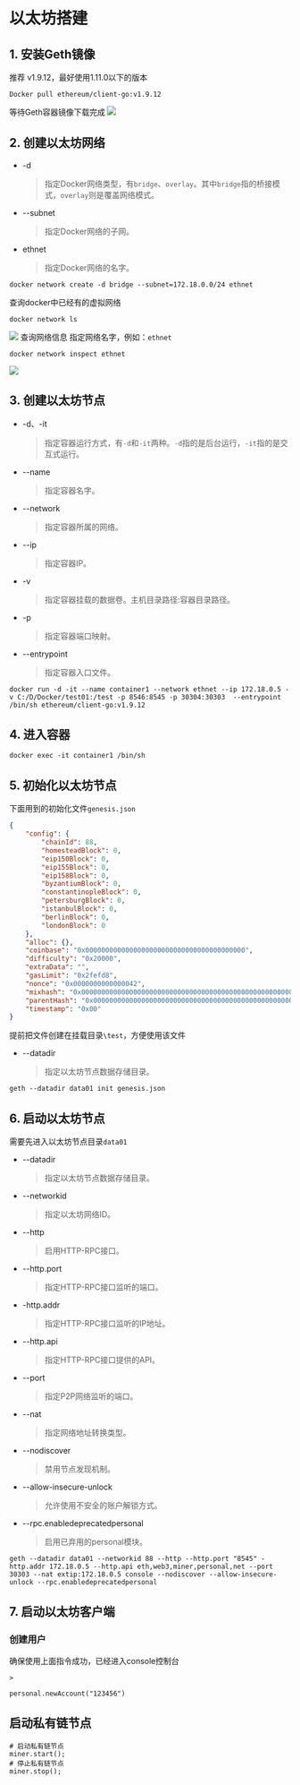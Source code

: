 # 以太坊搭建
## 1. 安装Geth镜像
推荐 v1.9.12，最好使用1.11.0以下的版本
```shell
Docker pull ethereum/client-go:v1.9.12
```
等待Geth容器镜像下载完成
![](/assets/3.png)

## 2. 创建以太坊网络
* -d
  > 指定Docker网络类型，有`bridge`、`overlay`。其中`bridge`指的桥接模式，`overlay`则是覆盖网络模式。
* --subnet
  > 指定Docker网络的子网。
* ethnet
  > 指定Docker网络的名字。
```shell
docker network create -d bridge --subnet=172.18.0.0/24 ethnet
```
查询docker中已经有的虚拟网络
```shell
docker network ls
```
![](/assets/4.png)
查询网络信息
指定网络名字，例如：`ethnet`
```shell
docker network inspect ethnet
```
![](/assets/5.png)

## 3. 创建以太坊节点
* -d、-it
  > 指定容器运行方式，有`-d`和`-it`两种。`-d`指的是后台运行，`-it`指的是交互式运行。
* --name
  > 指定容器名字。
* --network
  > 指定容器所属的网络。
* --ip
  > 指定容器IP。
* -v
  > 指定容器挂载的数据卷。主机目录路径:容器目录路径。
* -p
  > 指定容器端口映射。
* --entrypoint
  > 指定容器入口文件。
```shell
docker run -d -it --name container1 --network ethnet --ip 172.18.0.5 -v C:/D/Docker/test01:/test -p 8546:8545 -p 30304:30303  --entrypoint /bin/sh ethereum/client-go:v1.9.12
```

## 4. 进入容器
```shell
docker exec -it container1 /bin/sh
```

## 5. 初始化以太坊节点
下面用到的初始化文件`genesis.json`
```json
{
    "config": {
        "chainId": 88,
        "homesteadBlock": 0,
        "eip150Block": 0,
        "eip155Block": 0,
        "eip158Block": 0,
        "byzantiumBlock": 0,
        "constantinopleBlock": 0,
        "petersburgBlock": 0,
        "istanbulBlock": 0,
        "berlinBlock": 0,
        "londonBlock": 0
    },
    "alloc": {},
    "coinbase": "0x0000000000000000000000000000000000000000",
    "difficulty": "0x20000",
    "extraData": "",
    "gasLimit": "0x2fefd8",
    "nonce": "0x0000000000000042",
    "mixhash": "0x0000000000000000000000000000000000000000000000000000000000000000",
    "parentHash": "0x0000000000000000000000000000000000000000000000000000000000000000",
    "timestamp": "0x00"
}
```
提前把文件创建在挂载目录`\test`，方便使用该文件
* --datadir
  > 指定以太坊节点数据存储目录。
```shell
geth --datadir data01 init genesis.json
```

## 6. 启动以太坊节点
需要先进入以太坊节点目录`data01`
* --datadir
  > 指定以太坊节点数据存储目录。
* --networkid
  > 指定以太坊网络ID。
* --http
  > 启用HTTP-RPC接口。
* --http.port
  > 指定HTTP-RPC接口监听的端口。
* -http.addr
  > 指定HTTP-RPC接口监听的IP地址。
* --http.api
  > 指定HTTP-RPC接口提供的API。
* --port
  > 指定P2P网络监听的端口。
* --nat
  > 指定网络地址转换类型。
* --nodiscover
  > 禁用节点发现机制。
* --allow-insecure-unlock
  > 允许使用不安全的账户解锁方式。
* --rpc.enabledeprecatedpersonal
  > 启用已弃用的personal模块。
```shell
geth --datadir data01 --networkid 88 --http --http.port "8545" -http.addr 172.18.0.5 --http.api eth,web3,miner,personal,net --port 30303 --nat extip:172.18.0.5 console --nodiscover --allow-insecure-unlock --rpc.enabledeprecatedpersonal
```
## 7. 启动以太坊客户端

### 创建用户
确保使用上面指令成功，已经进入console控制台

`>`
```shell
personal.newAccount("123456")
```

## 启动私有链节点
```shell
# 启动私有链节点
miner.start();
# 停止私有链节点
miner.stop();
```